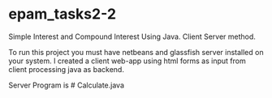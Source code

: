 # epam_tasks2-2
Simple Interest and Compound Interest Using Java. Client Server method.



To run this project you must have netbeans and glassfish server installed on your system.
I created a client web-app using html forms as input from client processing java as backend.


Server Program is # Calculate.java
